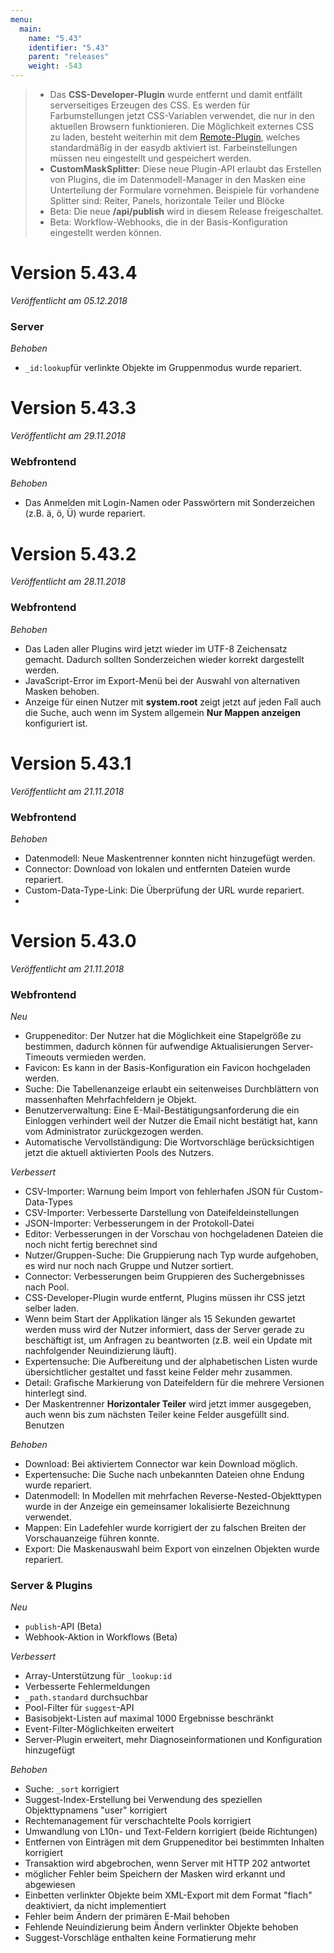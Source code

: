 ```yaml
---
menu:
  main:
    name: "5.43"
    identifier: "5.43"
    parent: "releases"
    weight: -543
---
```


> * Das **CSS-Developer-Plugin** wurde entfernt und damit entfällt serverseitiges Erzeugen des CSS. Es werden für Farbumstellungen jetzt CSS-Variablen verwendet, die nur in den aktuellen Browsern funktionieren. Die Möglichkeit externes CSS zu laden, besteht weiterhin mit dem [Remote-Plugin](https://github.com/programmfabrik/easydb-remote-plugin), welches standardmäßig in der easydb aktiviert ist. Farbeinstellungen müssen neu eingestellt und gespeichert werden.
> * **CustomMaskSplitter**: Diese neue Plugin-API erlaubt das Erstellen von Plugins, die im Datenmodell-Manager in den Masken eine Unterteilung der Formulare vornehmen. Beispiele für vorhandene Splitter sind: Reiter, Panels, horizontale Teiler und Blöcke
> * Beta: Die neue **/api/publish** wird in diesem Release freigeschaltet.
> * Beta: Workflow-Webhooks, die in der Basis-Konfiguration eingestellt werden können.

# Version 5.43.4

*Veröffentlicht am 05.12.2018*

### Server

*Behoben*

* `_id:lookup`für verlinkte Objekte im Gruppenmodus wurde repariert.

# Version 5.43.3

*Veröffentlicht am 29.11.2018*

### Webfrontend

*Behoben*

* Das Anmelden mit Login-Namen oder Passwörtern mit Sonderzeichen (z.B. ä, ö, Ü) wurde repariert.

# Version 5.43.2

*Veröffentlicht am 28.11.2018*

### Webfrontend

*Behoben*

* Das Laden aller Plugins wird jetzt wieder im UTF-8 Zeichensatz gemacht. Dadurch sollten Sonderzeichen wieder korrekt dargestellt werden.
* JavaScript-Error im Export-Menü bei der Auswahl von alternativen Masken behoben.
* Anzeige für einen Nutzer mit **system.root** zeigt jetzt auf jeden Fall auch die Suche, auch wenn im System allgemein **Nur Mappen anzeigen** konfiguriert ist.

# Version 5.43.1

*Veröffentlicht am 21.11.2018*

### Webfrontend

*Behoben*

* Datenmodell: Neue Maskentrenner konnten nicht hinzugefügt werden.
* Connector: Download von lokalen und entfernten Dateien wurde repariert.
* Custom-Data-Type-Link: Die Überprüfung der URL wurde repariert.
* 

# Version 5.43.0

*Veröffentlicht am 21.11.2018*

### Webfrontend

*Neu*

* Gruppeneditor: Der Nutzer hat die Möglichkeit eine Stapelgröße zu bestimmen, dadurch können für aufwendige Aktualisierungen Server-Timeouts vermieden werden.
* Favicon: Es kann in der Basis-Konfiguration ein Favicon hochgeladen werden.
* Suche: Die Tabellenanzeige erlaubt ein seitenweises Durchblättern von massenhaften Mehrfachfeldern je Objekt.
* Benutzerverwaltung: Eine E-Mail-Bestätigungsanforderung die ein Einloggen verhindert weil der Nutzer die Email nicht bestätigt hat, kann vom Administrator zurückgezogen werden.
* Automatische Vervollständigung: Die Wortvorschläge berücksichtigen jetzt die aktuell aktivierten Pools des Nutzers.

*Verbessert*

* CSV-Importer: Warnung beim Import von fehlerhafen JSON für Custom-Data-Types
* CSV-Importer: Verbesserte Darstellung von Dateifeldeinstellungen
* JSON-Importer: Verbesserungem in der Protokoll-Datei
* Editor: Verbesserungen in der Vorschau von hochgeladenen Dateien die noch nicht fertig berechnet sind
* Nutzer/Gruppen-Suche: Die Gruppierung nach Typ wurde aufgehoben, es wird nur noch nach Gruppe und Nutzer sortiert.
* Connector: Verbesserungen beim Gruppieren des Suchergebnisses nach Pool.
* CSS-Developer-Plugin wurde entfernt, Plugins müssen ihr CSS jetzt selber laden.
* Wenn beim Start der Applikation länger als 15 Sekunden gewartet werden muss wird der Nutzer informiert, dass der Server gerade zu beschäftigt ist, um Anfragen zu beantworten (z.B. weil ein Update mit nachfolgender Neuindizierung läuft).
* Expertensuche: Die Aufbereitung und der alphabetischen Listen wurde übersichtlicher gestaltet und fasst keine Felder mehr zusammen.
* Detail: Grafische Markierung von Dateifeldern für die mehrere Versionen hinterlegt sind.
* Der Maskentrenner **Horizontaler Teiler** wird jetzt immer ausgegeben, auch wenn bis zum nächsten Teiler keine Felder ausgefüllt sind. Benutzen 

*Behoben*

* Download: Bei aktiviertem Connector war kein Download möglich.
* Expertensuche: Die Suche nach unbekannten Dateien ohne Endung wurde repariert.
* Datenmodell: In Modellen mit mehrfachen Reverse-Nested-Objekttypen wurde in der Anzeige ein gemeinsamer lokalisierte Bezeichnung verwendet.
* Mappen: Ein Ladefehler wurde korrigiert der zu falschen Breiten der Vorschauanzeige führen konnte.
* Export: Die Maskenauswahl beim Export von einzelnen Objekten wurde repariert.

### Server & Plugins

*Neu*

* `publish`-API (Beta)
* Webhook-Aktion in Workflows (Beta)

*Verbessert*

* Array-Unterstützung für `_lookup:id`
* Verbesserte Fehlermeldungen
* `_path.standard` durchsuchbar
* Pool-Filter für `suggest`-API
* Basisobjekt-Listen auf maximal 1000 Ergebnisse beschränkt
* Event-Filter-Möglichkeiten erweitert
* Server-Plugin erweitert, mehr Diagnoseinformationen und Konfiguration hinzugefügt

*Behoben*

* Suche: `_sort` korrigiert
* Suggest-Index-Erstellung bei Verwendung des speziellen Objekttypnamens "user" korrigiert
* Rechtemanagement für verschachtelte Pools korrigiert
* Umwandlung von L10n- und Text-Feldern korrigiert (beide Richtungen)
* Entfernen von Einträgen mit dem Gruppeneditor bei bestimmten Inhalten korrigiert
* Transaktion wird abgebrochen, wenn Server mit HTTP 202 antwortet
* möglicher Fehler beim Speichern der Masken wird erkannt und abgewiesen
* Einbetten verlinkter Objekte beim XML-Export mit dem Format "flach" deaktiviert, da nicht implementiert
* Fehler beim Ändern der primären E-Mail behoben
* Fehlende Neuindizierung beim Ändern verlinkter Objekte behoben
* Suggest-Vorschläge enthalten keine Formatierung mehr
